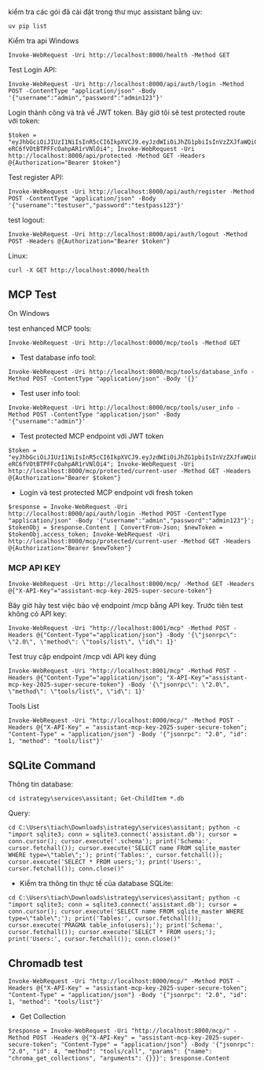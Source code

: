#

kiểm tra các gói đã cài đặt trong thư mục assistant bằng uv:
```
uv pip list

```

Kiểm tra api
Windows
```
Invoke-WebRequest -Uri http://localhost:8000/health -Method GET

```
Test Login API:
```
Invoke-WebRequest -Uri http://localhost:8000/api/auth/login -Method POST -ContentType "application/json" -Body '{"username":"admin","password":"admin123"}'
```

Login thành công và trả về JWT token. Bây giờ tôi sẽ test protected route với token:
```
$token = "eyJhbGciOiJIUzI1NiIsInR5cCI6IkpXVCJ9.eyJzdWIiOiJhZG1pbiIsInVzZXJfaWQiOjEsImV4cCI6MTc1MTc4ODkyMn0.wuXJIq534UYcvn-eRC6fVOtBTPFFcOahpAR1rVNlOi4"; Invoke-WebRequest -Uri http://localhost:8000/api/protected -Method GET -Headers @{Authorization="Bearer $token"}
```
Test register API:
```
Invoke-WebRequest -Uri http://localhost:8000/api/auth/register -Method POST -ContentType "application/json" -Body '{"username":"testuser","password":"testpass123"}'
```
test logout:
```
Invoke-WebRequest -Uri http://localhost:8000/api/auth/logout -Method POST -Headers @{Authorization="Bearer $token"}
```


Linux:
```
curl -X GET http://localhost:8000/health
```

## MCP Test
On Windows

test enhanced MCP tools:
```
Invoke-WebRequest -Uri http://localhost:8000/mcp/tools -Method GET
```

- Test database info tool:
```
Invoke-WebRequest -Uri http://localhost:8000/mcp/tools/database_info -Method POST -ContentType "application/json" -Body '{}'
```

- Test user info tool:
```
Invoke-WebRequest -Uri http://localhost:8000/mcp/tools/user_info -Method POST -ContentType "application/json" -Body '{"username":"admin"}'
```

- Test protected MCP endpoint với JWT token
```
$token = "eyJhbGciOiJIUzI1NiIsInR5cCI6IkpXVCJ9.eyJzdWIiOiJhZG1pbiIsInVzZXJfaWQiOjEsImV4cCI6MTc1MTc4ODkyMn0.wuXJIq534UYcvn-eRC6fVOtBTPFFcOahpAR1rVNlOi4"; Invoke-WebRequest -Uri http://localhost:8000/mcp/protected/current-user -Method GET -Headers @{Authorization="Bearer $token"}
```

- Login và test protected MCP endpoint với fresh token

```
$response = Invoke-WebRequest -Uri http://localhost:8000/api/auth/login -Method POST -ContentType "application/json" -Body '{"username":"admin","password":"admin123"}'; $tokenObj = $response.Content | ConvertFrom-Json; $newToken = $tokenObj.access_token; Invoke-WebRequest -Uri http://localhost:8000/mcp/protected/current-user -Method GET -Headers @{Authorization="Bearer $newToken"}
```
### MCP API KEY

```
Invoke-WebRequest -Uri http://localhost:8000/mcp/ -Method GET -Headers @{"X-API-Key"="assistant-mcp-key-2025-super-secure-token"}
```

Bây giờ hãy test việc bảo vệ endpoint /mcp bằng API key. Trước tiên test không có API key:
```
Invoke-WebRequest -Uri "http://localhost:8001/mcp" -Method POST -Headers @{"Content-Type"="application/json"} -Body '{\"jsonrpc\": \"2.0\", \"method\": \"tools/list\", \"id\": 1}'
```

Test truy cập endpoint /mcp với API key đúng
```
Invoke-WebRequest -Uri "http://localhost:8001/mcp" -Method POST -Headers @{"Content-Type"="application/json"; "X-API-Key"="assistant-mcp-key-2025-super-secure-token"} -Body '{\"jsonrpc\": \"2.0\", \"method\": \"tools/list\", \"id\": 1}'
```

Tools List
```
Invoke-WebRequest -Uri "http://localhost:8000/mcp/" -Method POST -Headers @{"X-API-Key" = "assistant-mcp-key-2025-super-secure-token"; "Content-Type" = "application/json"} -Body '{"jsonrpc": "2.0", "id": 1, "method": "tools/list"}'
```
## SQLite Command

Thông tin database:
```
cd istrategy\services\assitant; Get-ChildItem *.db

```

Query:
```
cd C:\Users\tiach\Downloads\istrategy\services\assitant; python -c "import sqlite3; conn = sqlite3.connect('assistant.db'); cursor = conn.cursor(); cursor.execute('.schema'); print('Schema:', cursor.fetchall()); cursor.execute('SELECT name FROM sqlite_master WHERE type=\"table\";'); print('Tables:', cursor.fetchall()); cursor.execute('SELECT * FROM users;'); print('Users:', cursor.fetchall()); conn.close()"
```

- Kiểm tra thông tin thực tế của database SQLite:
```
cd C:\Users\tiach\Downloads\istrategy\services\assitant; python -c "import sqlite3; conn = sqlite3.connect('assistant.db'); cursor = conn.cursor(); cursor.execute('SELECT name FROM sqlite_master WHERE type=\"table\";'); print('Tables:', cursor.fetchall()); cursor.execute('PRAGMA table_info(users);'); print('Schema:', cursor.fetchall()); cursor.execute('SELECT * FROM users;'); print('Users:', cursor.fetchall()); conn.close()"
```

## Chromadb test

```
Invoke-WebRequest -Uri "http://localhost:8000/mcp/" -Method POST -Headers @{"X-API-Key" = "assistant-mcp-key-2025-super-secure-token"; "Content-Type" = "application/json"} -Body '{"jsonrpc": "2.0", "id": 1, "method": "tools/list"}'
```
- Get Collection
```
$response = Invoke-WebRequest -Uri "http://localhost:8000/mcp/" -Method POST -Headers @{"X-API-Key" = "assistant-mcp-key-2025-super-secure-token"; "Content-Type" = "application/json"} -Body '{"jsonrpc": "2.0", "id": 4, "method": "tools/call", "params": {"name": "chroma_get_collections", "arguments": {}}}'; $response.Content
```
